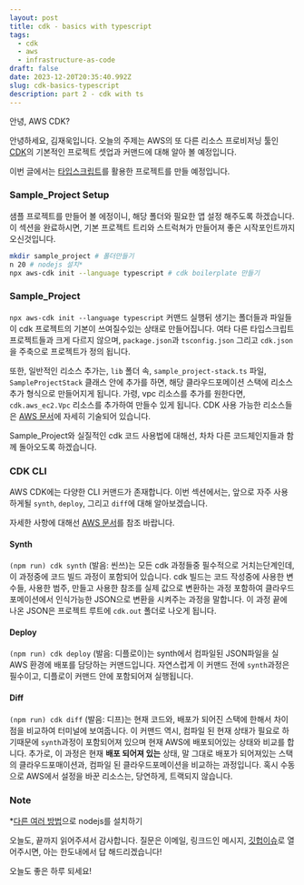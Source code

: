```yaml
---
layout: post
title: cdk - basics with typescript
tags:
  - cdk
  - aws
  - infrastructure-as-code
draft: false
date: 2023-12-20T20:35:40.992Z
slug: cdk-basics-typescript
description: part 2 - cdk with ts
---
```


안녕, AWS CDK?

안녕하세요, 김재욱입니다. 오늘의 주제는 AWS의 또 다른 리소스 프로비저닝 툴인 [CDK](https://docs.aws.amazon.com/cdk/latest/guide/home.html)의 기본적인 프로젝트 셋업과 커맨드에 대해 알아 볼 예정입니다.

이번 글에서는 [타입스크립트](https://www.typescriptlang.org/)를 활용한 프로젝트를 만들 예정입니다.

### Sample_Project Setup

샘플 프로젝트를 만들어 볼 에정이니, 해당 폴더와 필요한 앱 설정 해주도록 하겠습니다. 이 섹션을 완료하시면, 기본 프로젝트 트리와 스트럭쳐가 만들어져 좋은 시작포인트까지 오신것입니다.

```bash
mkdir sample_project # 폴더만들기
n 20 # nodejs 설치*
npx aws-cdk init --language typescript # cdk boilerplate 만들기
```

### Sample_Project

`npx aws-cdk init --language typescript` 커맨드 실행뒤 생기는 폴더들과 파일들이 cdk 프로젝트의 기본이 쓰여질수있는 상태로 만들어집니다. 여타 다른 타입스크립트 프로젝트들과 크게 다르지 않으며, `package.json`과 `tsconfig.json` 그리고 `cdk.json`을 주축으로 프로젝트가 정의 됩니다. 

또한, 일반적인 리소스 추가는, `lib` 폴더 속, `sample_project-stack.ts` 파일, `SampleProjectStack` 클래스 안에 추가를 하면, 해당 클라우드포메이션 스택에 리소스 추가 형식으로 만들어지게 됩니다. 가령, vpc 리소스를 추가를 원한다면, `cdk.aws_ec2.Vpc` 리소스를 추가하여 만들수 있게 됩니다. CDK 사용 가능한 리소스들은 [AWS 문서](https://docs.aws.amazon.com/cdk/api/v2/docs/aws-cdk-lib-readme.html)에 자세히 기술되어 있습니다.

Sample_Project와 실질적인 cdk 코드 사용법에 대해선, 차차 다른 코드체인지들과 함께 돌아오도록 하겠습니다.

### CDK CLI

AWS CDK에는 다양한 CLI 커맨드가 존재합니다. 이번 섹션에서는, 앞으로 자주 사용하게될 `synth`, `deploy`, 그리고 `diff`에 대해 알아보겠습니다.

자세한 사항에 대해선 [AWS 문서](https://docs.aws.amazon.com/cdk/v2/guide/work-with-cdk-typescript.html#typescript-running)를 참조 바랍니다.

#### Synth

`(npm run) cdk synth` (발음: 씬쓰)는 모든 cdk 과정들중 필수적으로 거치는단계인데, 이 과정중에 코드 빌드 과정이 포함되어 있습니다. cdk 빌드는 코드 작성중에 사용한 변수들, 사용한 범주, 만들고 사용한 참조를 실제 값으로 변환하는 과정 포함하여 클라우드포메이션에서 인식가능한 JSON으로 변환을 시켜주는 과정을 말합니다. 이 과정 끝에 나온 JSON은 프로젝트 루트에 `cdk.out` 폴더로 나오게 됩니다. 

#### Deploy

`(npm run) cdk deploy` (발음: 디플로이)는 synth에서 컴파일된 JSON파일을 실 AWS 환경에 배포를 담당하는 커맨드입니다. 자연스럽게 이 커맨드 전에 `synth`과정은 필수이고, 디플로이 커맨드 안에 포함되어져 실행됩니다.

#### Diff

`(npm run) cdk diff` (발음: 디프)는 현재 코드와, 배포가 되어진 스택에 한해서 차이점을 비교하여 터미널에 보여줍니다. 이 커맨드 역시, 컴파일 된 현재 상태가 필요로 하기때문에 `synth`과정이 포함되어져 있으며 현재 AWS에 배포되어있는 상태와 비교를 합니다. 추가로, 이 과정은 현재 **배포 되어져 있는** 상태, 말 그대로 배포가 되어져있는 스택의 클라우드포매이션과, 컴파일 된 클라우드포메이션을 비교하는 과정입니다. 혹시 수동으로 AWS에서 설정을 바꾼 리소스는, 당연하게, 트랙되지 않습니다.

### Note

*[다른 여러 방법](https://nodejs.org/en/download/package-manager)으로 nodejs를 설치하기

오늘도, 끝까지 읽어주셔서 감사합니다. 질문은 이메일, 링크드인 메시지, [깃헙이슈](https://github.com/iamjaekim/iamjaekim.github.io/issues)로 열어주시면, 아는 한도내에서 답 해드리겠습니다!

오늘도 좋은 하루 되세요!
